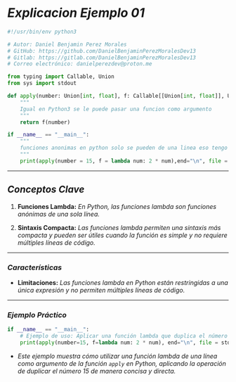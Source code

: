 <!-- Autor: Daniel Benjamin Perez Morales -->
<!-- GitHub: https://github.com/DanielBenjaminPerezMoralesDev13 -->
<!-- Gitlab: https://gitlab.com/DanielBenjaminPerezMoralesDev13 -->
<!-- Correo electrónico: danielperezdev@proton.me -->

# ***Explicacion Ejemplo 01***

```python
#!/usr/bin/env python3

# Autor: Daniel Benjamin Perez Morales
# GitHub: https://github.com/DanielBenjaminPerezMoralesDev13
# Gitlab: https://gitlab.com/DanielBenjaminPerezMoralesDev13
# Correo electrónico: danielperezdev@proton.me

from typing import Callable, Union
from sys import stdout

def apply(number: Union[int, float], f: Callable[[Union[int, float]], Union[int, float]]) -> Union[int, float]:
    """
    Igual en Python3 se le puede pasar una funcion como argumento
    """
    return f(number)

if __name__ == "__main__":
    """
    funciones anonimas en python solo se pueden de una linea eso tengo entendido no se puede de multiple linea eso tengo entendido
    """
    print(apply(number = 15, f = lambda num: 2 * num),end="\n", file = stdout)
```

---

## ***Conceptos Clave***

1. **Funciones Lambda:** *En Python, las funciones lambda son funciones anónimas de una sola línea.*

2. **Sintaxis Compacta:** *Las funciones lambda permiten una sintaxis más compacta y pueden ser útiles cuando la función es simple y no requiere múltiples líneas de código.*

---

### ***Características***

- **Limitaciones:** *Las funciones lambda en Python están restringidas a una única expresión y no permiten múltiples líneas de código.*

---

### ***Ejemplo Práctico***

```python
if __name__ == "__main__":
    # Ejemplo de uso: Aplicar una función lambda que duplica el número 15.
    print(apply(number=15, f=lambda num: 2 * num), end="\n", file = stdout)
```

- *Este ejemplo muestra cómo utilizar una función lambda de una línea como argumento de la función `apply` en Python, aplicando la operación de duplicar el número 15 de manera concisa y directa.*
